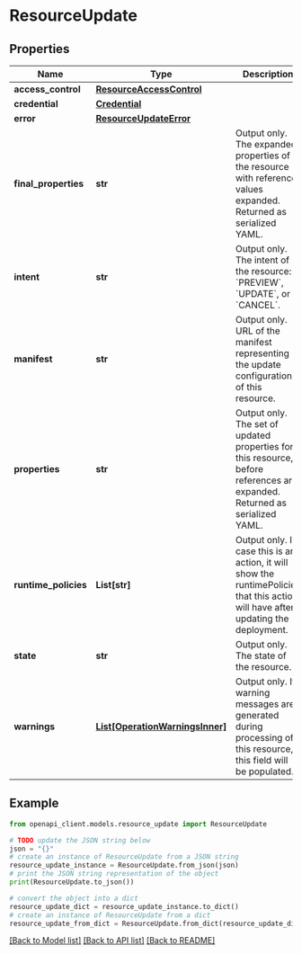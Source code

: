 # ResourceUpdate


## Properties

Name | Type | Description | Notes
------------ | ------------- | ------------- | -------------
**access_control** | [**ResourceAccessControl**](ResourceAccessControl.md) |  | [optional] 
**credential** | [**Credential**](Credential.md) |  | [optional] 
**error** | [**ResourceUpdateError**](ResourceUpdateError.md) |  | [optional] 
**final_properties** | **str** | Output only. The expanded properties of the resource with reference values expanded. Returned as serialized YAML. | [optional] 
**intent** | **str** | Output only. The intent of the resource: &#x60;PREVIEW&#x60;, &#x60;UPDATE&#x60;, or &#x60;CANCEL&#x60;. | [optional] 
**manifest** | **str** | Output only. URL of the manifest representing the update configuration of this resource. | [optional] 
**properties** | **str** | Output only. The set of updated properties for this resource, before references are expanded. Returned as serialized YAML. | [optional] 
**runtime_policies** | **List[str]** | Output only. In case this is an action, it will show the runtimePolicies that this action will have after updating the deployment. | [optional] 
**state** | **str** | Output only. The state of the resource. | [optional] 
**warnings** | [**List[OperationWarningsInner]**](OperationWarningsInner.md) | Output only. If warning messages are generated during processing of this resource, this field will be populated. | [optional] 

## Example

```python
from openapi_client.models.resource_update import ResourceUpdate

# TODO update the JSON string below
json = "{}"
# create an instance of ResourceUpdate from a JSON string
resource_update_instance = ResourceUpdate.from_json(json)
# print the JSON string representation of the object
print(ResourceUpdate.to_json())

# convert the object into a dict
resource_update_dict = resource_update_instance.to_dict()
# create an instance of ResourceUpdate from a dict
resource_update_from_dict = ResourceUpdate.from_dict(resource_update_dict)
```
[[Back to Model list]](../README.md#documentation-for-models) [[Back to API list]](../README.md#documentation-for-api-endpoints) [[Back to README]](../README.md)


